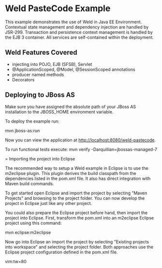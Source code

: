 Weld PasteCode Example
======================

This example demonstrates the use of Weld in Java EE Environment. Contextual
state management and dependency injection are handled by JSR-299. Transaction
and persistence context management is handled by the EJB 3 container. All services
are self-contained within the deployment.

Weld Features Covered
---------------------
- injecting into POJO, EJB (SFSB), Servlet
- @ApplicationScoped, @Model, @SessionScoped annotations
- producer named methods
- Decorators

Deploying to JBoss AS
---------------------

Make sure you have assigned the absolute path of your JBoss AS installation to the
JBOSS_HOME environment variable.

To deploy the example run:

   mvn jboss-as:run

Now you can view the application at <http://localhost:8080/weld-pastecode>.

To run functional tests execute:
   mvn verify -Darquillian=jbossas-managed-7

= Importing the project into Eclipse

The recommended way to setup a Weld example in Eclipse is to use the m2eclipse
plugin. This plugin derives the build classpath from the dependencies listed in
the pom.xml file. It also has direct integration with Maven build commands.

To get started open Eclipse and import the project by selecting "Maven
Projects" and browsing to the project folder. You can now develop the project
in Eclipse just like any other project.

You could also prepare the Eclipse project before hand, then import the project
into Eclipse. First, transform the pom.xml into an m2eclipse Eclipse project
using this command:

 mvn eclipse:m2eclipse

Now go into Eclipse an import the project by selecting "Existing projects into
workspace" and selecting the project folder. Both approaches use the Eclipse
project configuration defined in the pom.xml file.

vim:tw=80
